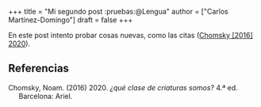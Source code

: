 +++
title = "Mi segundo post :pruebas:@Lengua"
author = ["Carlos Martínez-Domingo"]
draft = false
+++

En este post intento probar cosas nuevas, como las citas (<a href="#citeproc_bib_item_1">Chomsky [2016] 2020</a>).

## Referencias

<style>.csl-entry{text-indent: -1.5em; margin-left: 1.5em;}</style><div class="csl-bib-body">
  <div class="csl-entry"><a id="citeproc_bib_item_1"></a>Chomsky, Noam. (2016) 2020. <i>¿qué clase de criaturas somos?</i> 4.ª ed. Barcelona: Ariel.</div>
</div>
